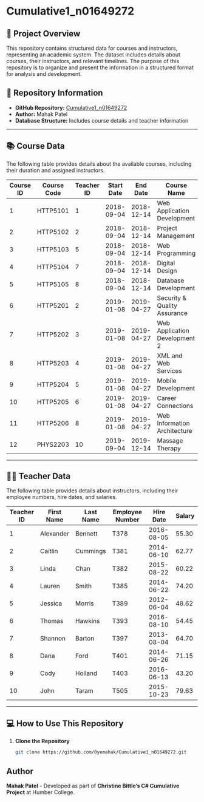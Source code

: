 # Cumulative1_n01649272

## 📌 Project Overview
This repository contains structured data for courses and instructors, representing an academic system. The dataset includes details about courses, their instructors, and relevant timelines. The purpose of this repository is to organize and present the information in a structured format for analysis and development.

## 📂 Repository Information
- **GitHub Repository:** [Cumulative1_n01649272](https://github.com/Oyemahak/Cumulative1_n01649272)  
- **Author:** Mahak Patel  
- **Database Structure:** Includes course details and teacher information  

---

## 📚 Course Data
The following table provides details about the available courses, including their duration and assigned instructors.

| Course ID | Course Code | Teacher ID | Start Date  | End Date    | Course Name                         |
|-----------|------------|------------|------------|------------|-------------------------------------|
| 1         | HTTP5101   | 1          | 2018-09-04 | 2018-12-14 | Web Application Development        |
| 2         | HTTP5102   | 2          | 2018-09-04 | 2018-12-14 | Project Management                 |
| 3         | HTTP5103   | 5          | 2018-09-04 | 2018-12-14 | Web Programming                    |
| 4         | HTTP5104   | 7          | 2018-09-04 | 2018-12-14 | Digital Design                     |
| 5         | HTTP5105   | 8          | 2018-09-04 | 2018-12-14 | Database Development               |
| 6         | HTTP5201   | 2          | 2019-01-08 | 2019-04-27 | Security & Quality Assurance       |
| 7         | HTTP5202   | 3          | 2019-01-08 | 2019-04-27 | Web Application Development 2      |
| 8         | HTTP5203   | 4          | 2019-01-08 | 2019-04-27 | XML and Web Services               |
| 9         | HTTP5204   | 5          | 2019-01-08 | 2019-04-27 | Mobile Development                 |
| 10        | HTTP5205   | 6          | 2019-01-08 | 2019-04-27 | Career Connections                 |
| 11        | HTTP5206   | 8          | 2019-01-08 | 2019-04-27 | Web Information Architecture       |
| 12        | PHYS2203   | 10         | 2019-09-04 | 2019-12-14 | Massage Therapy                    |

---

## 👨‍🏫 Teacher Data
The following table provides details about instructors, including their employee numbers, hire dates, and salaries.

| Teacher ID | First Name | Last Name  | Employee Number | Hire Date  | Salary  |
|------------|-----------|------------|---------------|------------|--------|
| 1          | Alexander | Bennett    | T378         | 2016-08-05 | 55.30  |
| 2          | Caitlin   | Cummings   | T381         | 2014-06-10 | 62.77  |
| 3          | Linda     | Chan       | T382         | 2015-08-22 | 60.22  |
| 4          | Lauren    | Smith      | T385         | 2014-06-22 | 74.20  |
| 5          | Jessica   | Morris     | T389         | 2012-06-04 | 48.62  |
| 6          | Thomas    | Hawkins    | T393         | 2016-08-10 | 54.45  |
| 7          | Shannon   | Barton     | T397         | 2013-08-04 | 64.70  |
| 8          | Dana      | Ford       | T401         | 2014-06-26 | 71.15  |
| 9          | Cody      | Holland    | T403         | 2016-06-13 | 43.20  |
| 10         | John      | Taram      | T505         | 2015-10-23 | 79.63  |

---

## 💻 How to Use This Repository
1. **Clone the Repository**  
   ```bash
   git clone https://github.com/Oyemahak/Cumulative1_n01649272.git

## Author
**Mahak Patel** - Developed as part of **Christine Bittle’s C# Cumulative Project** at Humber College.
